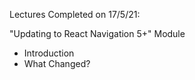 Lectures Completed on 17/5/21:

"Updating to React Navigation 5+" Module
* Introduction
* What Changed?
